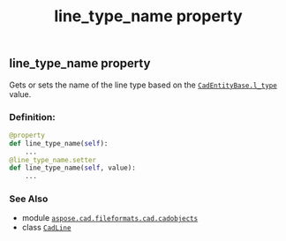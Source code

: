﻿---
title: line_type_name property
second_title: Aspose.CAD for Python via .NET API References
description: 
type: docs
weight: 320
url: /python-net/aspose.cad.fileformats.cad.cadobjects/cadline/line_type_name/
is_root: false
---

## line_type_name property


Gets or sets the name of the line type based on the [`CadEntityBase.l_type`](/cad/python-net/aspose.cad.fileformats.cad.cadobjects/cadentitybase#l_type) value.
### Definition:
```python
@property
def line_type_name(self):
    ...
@line_type_name.setter
def line_type_name(self, value):
    ...
```

### See Also
* module [`aspose.cad.fileformats.cad.cadobjects`](../../)
* class [`CadLine`](/cad/python-net/aspose.cad.fileformats.cad.cadobjects/cadline)
